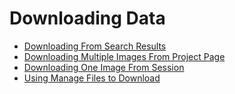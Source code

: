 #  Downloading Data

 - [Downloading From Search Results](Downloading_From_Search_Results.md)
 - [Downloading Multiple Images From Project Page](Downloading_Multiple_Images_From_Project_Page.md)
 - [Downloading One Image From Session](Downloading_One_Image_From_Session.md)
 - [Using Manage Files to Download](Using_Manage_Files_to_Download.md)
